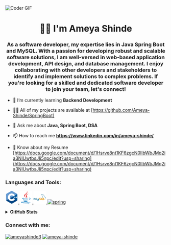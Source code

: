 <img alt="Coder GIF" height=250 width=1050 src="https://thumbs.gfycat.com/EvilNextDevilfish-small.gif" />
<h1 align="center"> 🙋‍♂️ I'm Ameya Shinde</h1>
<h3 align="center">As a software developer, my expertise lies in Java Spring Boot and MySQL. With a passion for developing robust and scalable software solutions, I am well-versed in web-based application development, API design, and database management. I enjoy collaborating with other developers and stakeholders to identify and implement solutions to complex problems. If you're looking for a skilled and dedicated software developer to join your team, let's connect!</h3>



- 🌱 I’m currently learning **Backend Development**

- 👨‍💻 All of my projects are available at [https://github.com/Ameya-Shinde/SpringBoot]

- 💬 Ask me about **Java, Spring Boot, DSA**

- 📫 How to reach me **https://www.linkedin.com/in/ameya-shinde/**

- 📄 Know about my Resume [https://docs.google.com/document/d/1Hsrve8nt1KF6zgcN0lIbWbJMq2ia3NIUwtbsJIi5npc/edit?usp=sharing](https://docs.google.com/document/d/1Hsrve8nt1KF6zgcN0lIbWbJMq2ia3NIUwtbsJIi5npc/edit?usp=sharing)

<h3 align="left">Languages and Tools:</h3>
<p align="left"> <a href="https://www.w3schools.com/cpp/" target="_blank" rel="noreferrer"> <img src="https://raw.githubusercontent.com/devicons/devicon/master/icons/cplusplus/cplusplus-original.svg" alt="cplusplus" width="40" height="40"/> </a> <a href="https://www.java.com" target="_blank" rel="noreferrer"> <img src="https://raw.githubusercontent.com/devicons/devicon/master/icons/java/java-original.svg" alt="java" width="40" height="40"/> </a> <a href="https://www.mysql.com/" target="_blank" rel="noreferrer"> <img src="https://raw.githubusercontent.com/devicons/devicon/master/icons/mysql/mysql-original-wordmark.svg" alt="mysql" width="40" height="40"/> </a> <a href="https://spring.io/" target="_blank" rel="noreferrer"> <img src="https://www.vectorlogo.zone/logos/springio/springio-icon.svg" alt="spring" width="40" height="40"/> </a> </p>

<details>	
  <summary><b>GitHub Stats</b></summary>
<p>&nbsp;<img align="center" src="https://github-readme-stats.vercel.app/api?username=ameya-shinde&show_icons=true&locale=en" alt="ameya-shinde" /></p>
<p align="left"> <a href="https://github.com/ryo-ma/github-profile-trophy"><img src="https://github-profile-trophy.vercel.app/?username=ameya-shinde" alt="ameya-shinde" /></a> </p>
</details>  

<h3 align="left">Connect with me:</h3>
<p align="left">
<a href="https://twitter.com/ameyashinde3" target="blank"><img align="center" src="https://raw.githubusercontent.com/rahuldkjain/github-profile-readme-generator/master/src/images/icons/Social/twitter.svg" alt="ameyashinde3" height="30" width="40" /></a>
<a href="https://linkedin.com/in/ameya-shinde" target="blank"><img align="center" src="https://raw.githubusercontent.com/rahuldkjain/github-profile-readme-generator/master/src/images/icons/Social/linked-in-alt.svg" alt="ameya-shinde" height="30" width="40" /></a>
</p>
